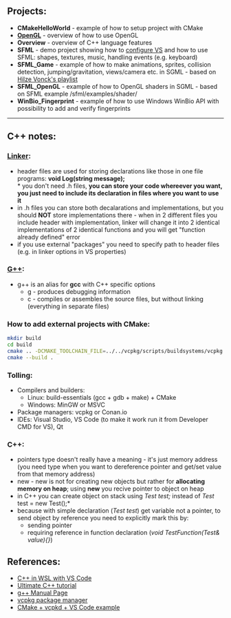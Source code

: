 ## **Projects:**
- **CMakeHelloWorld** - example of how to setup project with CMake
- **[OpenGL](/OpenGL/notes.md)** - overview of how to use OpenGL
- **Overview** - overview of C++ language features 
- **SFML** - demo project showing how to [configure VS](/SFML/README.md) and how to use SFML: shapes, textures, music, handling events (e.g. keyboard)
- **SFML_Game** - example of how to make animations, sprites, collision detection, jumping/gravitation, views/camera etc. in SGML - based on [Hilze Vonck's playlist](https://www.youtube.com/watch?v=axIgxBQVBg0&list=PL21OsoBLPpMOO6zyVlxZ4S4hwkY_SLRW9&index=1) 
- **SFML_OpenGL** - example of how to OpenGL shaders in SGML - based on SFML example /sfml/examples/shader/
- **WinBio_Fingerprint** - example of how to use Windows WinBio API with possibility to add and verify fingerprints

---
## **C++ notes:**

### [Linker](https://www.youtube.com/watch?v=H4s55GgAg0I):

- header files are used for storing declarations like those in one file programs: **void Log(string message);** <br> \* you don't need .h files, **you can store your code whereever you want, you just need to include its declaration in files where you want to use it**
- in .h files you can store both decalarations and implementations, but you should **NOT** store implementations there - when in 2 different files you include header with implementation, linker will change it into 2 identical implementations of 2 identical functions and you will get "function already defined" error
- if you use external "packages" you need to specify path to header files (e.g. in linker options in VS properties) 

### [G++](http://qcd.phys.cmu.edu/QCDcluster/gnu/g++_man.html):

- g++ is an alias for **gcc** with C++ specific options
    - g - produces debugging information
    - c - compiles or assembles the source files, but without linking (everything in separate files)

### How to add external projects with CMake:

```bash
mkdir build
cd build
cmake .. -DCMAKE_TOOLCHAIN_FILE=../../vcpkg/scripts/buildsystems/vcpkg.cmake #-DVCPKG_TARGET_TRIPLET=x64-windows
cmake --build .
```

### Tolling:

- Compilers and builders:
  - Linux: build-essentials (gcc + gdb + make) + CMake
  - Windows: MinGW or MSVC
- Package managers: vcpkg or Conan.io
- IDEs: Visual Studio, VS Code (to make it work run it from Developer CMD for VS), Qt

### C++:
- pointers type doesn't really have a meaning - it's just memory address (you need type when you want to dereference pointer and get/set value from that memory address)
- new - new is not for creating new objects but rather for **allocating memory on heap**; using **new** you recive pointer to object on heap
- in C++ you can create object on stack using *Test test;* instead of *Test* test = new Test();*
- because with simple declaration (*Test test*) get variable not a pointer, to send object by reference you need to explicitly mark this by:
	- sending pointer 
	- requiring reference in function declaration (*void TestFunction(Test& value){}*)

## References:

- [C++ in WSL with VS Code](https://code.visualstudio.com/docs/cpp/config-wsl)
- [Ultimate C++ tutorial](https://www.youtube.com/watch?v=6y0bp-mnYU0&list=PL17WHdN9gS1uXtfhSPjGwIxAGGUJqFPWx&index=73&t=0s)
- [g++ Manual Page](http://qcd.phys.cmu.edu/QCDcluster/gnu/g++_man.html)
- [vcpkg package manager](https://docs.microsoft.com/en-us/cpp/build/vcpkg?view=vs-2019)
- [CMake + vcpkd + VS Code example](https://github.com/microsoft/vcpkg/blob/master/docs/examples/installing-and-using-packages.md)
